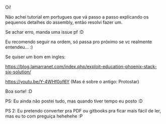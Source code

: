 Oi!

Não achei tutorial em portugues que vá passo a passo explicando os pequenos detalhes do assembly, então resolvi fazer um.

Se achar erro, manda uma issue pf :D

Eu recomendo seguir na ordem, só passa pro próximo se vc realmente entendeu... :)

Se quiser um bom em ingles:

https://blog.lamarranet.com/index.php/exploit-education-phoenix-stack-six-solution/ 

https://youtu.be/Y-4WHf0of6Y (Mas é sobre o antigo: Protostar)

Boa sorte! :D

PS: Eu ainda não postei tudo, mas quando tiver tempo eu posto :D

PS 2: Eu pretendo converter pra PDF ou gitbooks pra ficar mais fácil de ler, mas eu to com preguiça hehehehe :P
